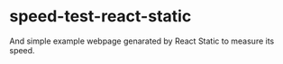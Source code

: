 # speed-test-react-static
And simple example webpage genarated by React Static to measure its speed.
